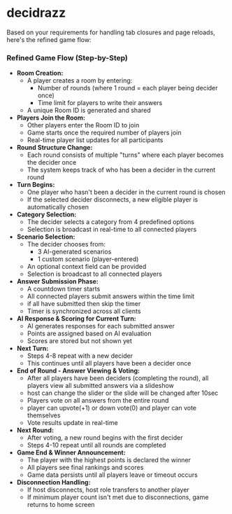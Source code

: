 # decidrazz

Based on your requirements for handling tab closures and page reloads, here's the refined game flow:

### Refined Game Flow (Step-by-Step)

- **Room Creation:**
    - A player creates a room by entering:
        - Number of rounds (where 1 round = each player being decider once)
        - Time limit for players to write their answers
    - A unique Room ID is generated and shared
- **Players Join the Room:**
    - Other players enter the Room ID to join
    - Game starts once the required number of players join
    - Real-time player list updates for all participants
- **Round Structure Change:**
    - Each round consists of multiple "turns" where each player becomes the decider once
    - The system keeps track of who has been a decider in the current round
- **Turn Begins:**
    - One player who hasn't been a decider in the current round is chosen
    - If the selected decider disconnects, a new eligible player is automatically chosen
- **Category Selection:**
    - The decider selects a category from 4 predefined options
    - Selection is broadcast in real-time to all connected players
- **Scenario Selection:**
    - The decider chooses from:
        - 3 AI-generated scenarios
        - 1 custom scenario (player-entered)
    - An optional context field can be provided
    - Selection is broadcast to all connected players
- **Answer Submission Phase:**
    - A countdown timer starts
    - All connected players  submit answers within the time limit
    - if all have submitted then skip the timer
    - Timer is synchronized across all clients
- **AI Response & Scoring for Current Turn:**
    - AI generates responses for each submitted answer
    - Points are assigned based on AI evaluation
    - Scores are stored but not shown yet
- **Next Turn:**
    - Steps 4-8 repeat with a new decider
    - This continues until all players have been a decider once
- **End of Round - Answer Viewing & Voting:**
    - After all players have been deciders (completing the round), all players view all submitted answers via a slideshow
    - host can change the slider or the slide will be changed after 10sec
    - Players vote on all answers from the entire round
    - player can upvote(+1) or down vote(0)  and player can vote themselves
    - Vote results update in real-time
- **Next Round:**
    - After voting, a new round begins with the first decider
    - Steps 4-10 repeat until all rounds are completed
- **Game End & Winner Announcement:**
    - The player with the highest points is declared the winner
    - All players see final rankings and scores
    - Game data persists until all players leave or timeout occurs
- **Disconnection Handling:**
    - If host disconnects, host role transfers to another player
    - If minimum player count isn't met due to disconnections, game returns to home screen
